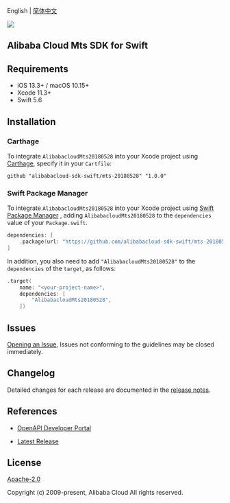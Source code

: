 English | [简体中文](README-CN.md)

![](https://aliyunsdk-pages.alicdn.com/icons/AlibabaCloud.svg)

## Alibaba Cloud Mts SDK for Swift

## Requirements

- iOS 13.3+ / macOS 10.15+
- Xcode 11.3+
- Swift 5.6

## Installation

### Carthage

To integrate `AlibabacloudMts20180528` into your Xcode project using [Carthage](https://github.com/Carthage/Carthage), specify it in your `Cartfile`:

```ogdl
github "alibabacloud-sdk-swift/mts-20180528" "1.0.0"
```

### Swift Package Manager

To integrate `AlibabacloudMts20180528` into your Xcode project using [Swift Package Manager](https://swift.org/package-manager/) , adding `AlibabacloudMts20180528` to the `dependencies` value of your `Package.swift`.

```swift
dependencies: [
    .package(url: "https://github.com/alibabacloud-sdk-swift/mts-20180528.git", from: "1.0.0")
]
```

In addition, you also need to add `"AlibabacloudMts20180528"` to the `dependencies` of the `target`, as follows:

```swift
.target(
    name: "<your-project-name>",
    dependencies: [
        "AlibabacloudMts20180528",
    ])
```

## Issues

[Opening an Issue](https://github.com/alibabacloud-sdk-swift/mts-20180528/issues/new), Issues not conforming to the guidelines may be closed immediately.

## Changelog

Detailed changes for each release are documented in the [release notes](./ChangeLog.txt).

## References

* [OpenAPI Developer Portal](https://next.api.alibabacloud.com/home)
- [Latest Release](https://github.com/alibabacloud-sdk-swift/mts-20180528)

## License

[Apache-2.0](http://www.apache.org/licenses/LICENSE-2.0)

Copyright (c) 2009-present, Alibaba Cloud All rights reserved.

